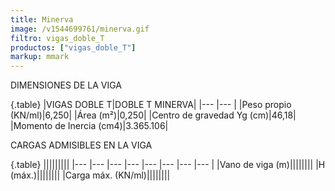 ```yaml
---
title: Minerva
image: /v1544699761/minerva.gif
filtro: vigas_doble_T
productos: ["vigas_doble_T"]
markup: mmark
---
```


DIMENSIONES DE LA VIGA

{.table}
|VIGAS DOBLE T|DOBLE T MINERVA|
|--- |--- |
|Peso propio (KN/ml)|6,250|
|Área (m²)|0,250|
|Centro de gravedad Yg (cm)|46,18|
|Momento de Inercia (cm4)|3.365.106|



CARGAS ADMISIBLES EN LA VIGA

{.table}
|||||||||
|--- |--- |--- |--- |--- |--- |--- |--- |
|Vano de viga (m)||||||||
|H (máx.)||||||||
|Carga máx. (KN/ml)||||||||
